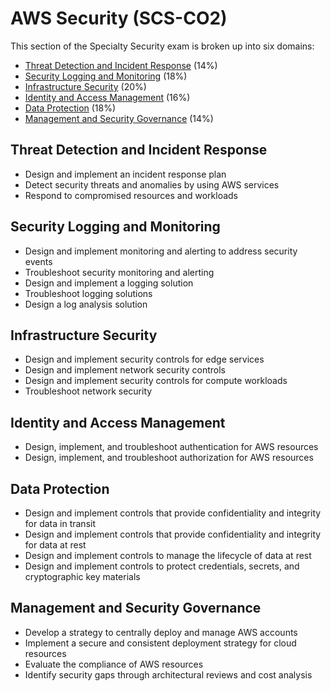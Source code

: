 # AWS Security (SCS-CO2)
This section of the Specialty Security exam is broken up into six domains:
- [Threat Detection and Incident Response](https://github.com/nicoxmcd/AWS/blob/main/Paths/AWSSecurity/Threat.md) (14%)
- [Security Logging and Monitoring](https://github.com/nicoxmcd/AWS/blob/main/Paths/AWSSecurity/Logging.md) (18%)
- [Infrastructure Security](https://github.com/nicoxmcd/AWS/blob/main/Paths/AWSSecurity/Infrastructure.md) (20%)
- [Identity and Access Management](https://github.com/nicoxmcd/AWS/blob/main/Paths/AWSSecurity/IAM.md) (16%)
- [Data Protection](https://github.com/nicoxmcd/AWS/blob/main/Paths/AWSSecurity/DataProtection.md) (18%)
- [Management and Security Governance](https://github.com/nicoxmcd/AWS/blob/main/Paths/AWSSecurity/Governance.md) (14%)

## Threat Detection and Incident Response
- Design and implement an incident response plan
- Detect security threats and anomalies by using AWS services
- Respond to compromised resources and workloads

## Security Logging and Monitoring
- Design and implement monitoring and alerting to address security events
- Troubleshoot security monitoring and alerting
- Design and implement a logging solution
- Troubleshoot logging solutions
- Design a log analysis solution

## Infrastructure Security
- Design and implement security controls for edge services
- Design and implement network security controls
- Design and implement security controls for compute workloads
- Troubleshoot network security

## Identity and Access Management
- Design, implement, and troubleshoot authentication for AWS resources
- Design, implement, and troubleshoot authorization for AWS resources

## Data Protection
- Design and implement controls that provide confidentiality and integrity for data in transit
- Design and implement controls that provide confidentiality and integrity for data at rest
- Design and implement controls to manage the lifecycle of data at rest
- Design and implement controls to protect credentials, secrets, and cryptographic key materials

## Management and Security Governance
- Develop a strategy to centrally deploy and manage AWS accounts
- Implement a secure and consistent deployment strategy for cloud resources
- Evaluate the compliance of AWS resources
- Identify security gaps through architectural reviews and cost analysis